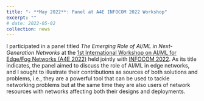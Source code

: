 ```yaml
---
title: "- **May 2022**: Panel at A4E INFOCOM 2022 Workshop"
excerpt: ""
# date: 2022-05-02
collection: news
---
```


I participated in a panel titled *The Emerging Role of AI/ML in Next-Generation Networks* at the [1st International Workshop on AI/ML for Edge/Fog Networks (A4E 2022)](https://infocom.info/workshops/track/A4E) held jointly with [INFOCOM 2022](https://infocom2022.ieee-infocom.org/). 
As its title indicates, the panel aimed to discuss the role of AI/ML in edge networks, and I sought to illustrate their contributions as sources of both solutions and problems, i.e., they are a powerful tool that can be used to tackle networking problems but at the same time they are also users of network resources with networks affecting both their designs and deployments. 